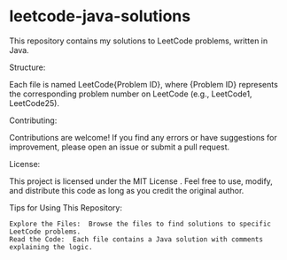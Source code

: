 # leetcode-java-solutions

This repository contains my solutions to LeetCode problems, written in Java.  

Structure:  

Each file is named LeetCode{Problem ID}, where {Problem ID} represents the corresponding problem number on LeetCode (e.g., LeetCode1, LeetCode25).   

Contributing:  

Contributions are welcome! If you find any errors or have suggestions for improvement, please open an issue or submit a pull request.  

License:  

This project is licensed under the MIT License . Feel free to use, modify, and distribute this code as long as you credit the original author. 

 Tips for Using This Repository:  

    Explore the Files:  Browse the files to find solutions to specific LeetCode problems.
    Read the Code:  Each file contains a Java solution with comments explaining the logic. 